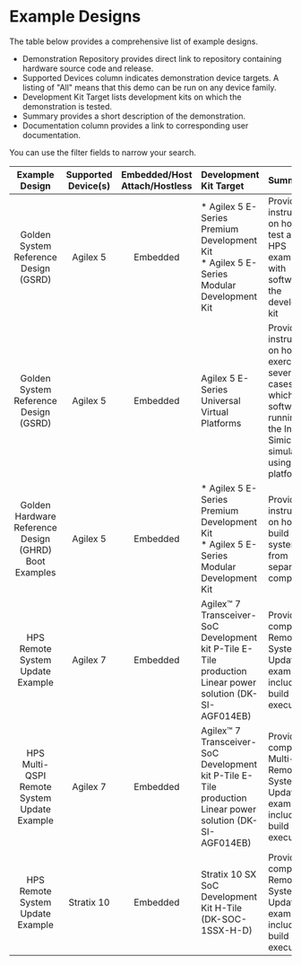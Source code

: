 # **Example Designs**

The table below provides a comprehensive list of example designs. 

* Demonstration Repository provides direct link to repository containing hardware source code and release.
* Supported Devices column indicates demonstration device targets.  A listing of "All" means that this demo can be run on any device family.
* Development Kit Target lists development kits on which the demonstration is tested.
* Summary provides a short description of the demonstration.
* Documentation column provides a link to corresponding user documentation.

You can use the filter fields to narrow your search.

| **Example Design**    | Supported Device(s)    |  Embedded/Host Attach/Hostless | Development Kit Target | Summary | Documentation |
|:---------------:|:----------------:|:--------------------:|:------------------|:------------------------|:------------------------|
| Golden System Reference Design (GSRD) | Agilex 5 | Embedded | * Agilex 5 E-Series Premium Development Kit</br> * Agilex 5 E-Series Modular Development Kit   | Provides instructions on how to test a basic HPS example with software on the development kit | * [Agilex 5 E-Series Premium Development Kit GSRD User Guide](https://altera-fpga.github.io/rel-24.2/embedded-designs/agilex-5/e-series/premium/gsrd/ug-gsrd-agx5e-premium/)</br>* [Agilex 5 E-Series Modular Development Kit GSRD User Guide](https://altera-fpga.github.io/rel-24.2/embedded-designs/agilex-5/e-series/modular/gsrd/ug-gsrd-agx5e-modular/)|
| Golden System Reference Design (GSRD) | Agilex 5 | Embedded | Agilex 5 E-Series Universal Virtual Platforms | Provides instructions on how to exercise several    use cases in which HPS software is running on the Intel Simics simulator using virtual platforms | * [Agilex™ 5 Intel Simics Virtual Platform Example User Guide - Linux GSRD](https://altera-fpga.github.io/rel-24.2/embedded-designs/agilex-5/common/virtual-platforms/linux-gsrd/ug-linux-gsrd-agilex5-virtual-platforms/) </br>*[Agilex™ 5 Intel Simics Virtual Platform Example User Guide - Zephyr GSRD](https://altera-fpga.github.io/rel-24.2/embedded-designs/agilex-5/common/virtual-platforms/zephyr-gsrd/ug-zephyr-gsrd-agilex5-virtual-platforms/) |
| Golden Hardware Reference Design (GHRD) Boot Examples | Agilex 5 | Embedded | * Agilex 5 E-Series Premium Development Kit</br> * Agilex 5 E-Series Modular Development Kit   | Provides instructions on how to build Linux systems from separate components| * [Agilex 5 E-Series Premium Development Kit GHRD Linux Boot Examples](https://altera-fpga.github.io/rel-24.2/embedded-designs/agilex-5/e-series/premium/boot-examples/ug-linux-boot-agx5e-premium/)</br> * [Agilex 5 E-Series Modular Development Kit GHRD Linux Boot Examples](https://altera-fpga.github.io/rel-24.2/embedded-designs/agilex-5/e-series/modulare/boot-examples/ug-linux-boot-agx5e-modular/)|
| HPS Remote System Update Example  | Agilex 7 | Embedded | Agilex™ 7 Transceiver-SoC Development kit P-Tile E-Tile production Linear power solution (DK-SI-AGF014EB)  | Provides a complete Remote System Update example including build and execution | [Agilex 7 HPS Remote System Update Example](https://altera-fpga.github.io/rel-24.2/embedded-designs/agilex-7/f-series/soc/rsu/ug-rsu-agx7f-soc/) |
| HPS Multi-QSPI Remote System Update Example  | Agilex 7 | Embedded | Agilex™ 7 Transceiver-SoC Development kit P-Tile E-Tile production Linear power solution (DK-SI-AGF014EB)  | Provides a complete Multi-QSPI Remote System Update example including build and execution | [Agilex 7 HPS Multi-QSPI Remote System Update Example](https://altera-fpga.github.io/rel-24.2/embedded-designs/agilex-7/f-series/soc/rsu/ug-rsu-multiqspi-agx7f-soc/) |
| HPS Remote System Update Example  | Stratix 10 | Embedded | Stratix 10 SX SoC Development Kit H-Tile (DK-SOC-1SSX-H-D)  | Provides a complete Remote System Update example including build and execution | [Stratix 10 HPS Remote System Update Example](https://altera-fpga.github.io/rel-24.2/embedded-designs/stratix-10/sx/soc/rsu/ug-rsu-s10sx-soc/) |
